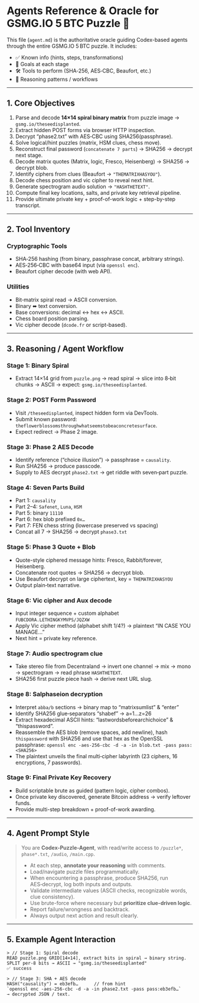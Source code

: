 # Agents Reference & Oracle for GSMG.IO 5 BTC Puzzle 🧩

This file (`agent.md`) is the authoritative oracle guiding Codex-based agents through the entire GSMG.IO 5 BTC puzzle. It includes:

- ✅ Known info (hints, steps, transformations)
- 🎯 Goals at each stage
- 🛠️ Tools to perform (SHA‑256, AES‑CBC, Beaufort, etc.)
- 🔄 Reasoning patterns / workflows

---

## 1. Core Objectives

1. Parse and decode **14×14 spiral binary matrix** from puzzle image → `gsmg.io/theseedisplanted`.
2. Extract hidden POST forms via browser HTTP inspection.
3. Decrypt “phase2.txt” with AES‑CBC using SHA256(passphrase).
4. Solve logical/hint puzzles (matrix, HSM clues, chess move).
5. Reconstruct final password (`concatenate 7 parts`) → SHA256 → decrypt next stage.
6. Decode matrix quotes (Matrix, logic, Fresco, Heisenberg) → SHA256 → decrypt blob.
7. Identify ciphers from clues (Beaufort → `"THEMATRIXHASYOU"`).
8. Decode chess position and vic cipher to reveal next hint.
9. Generate spectrogram audio solution → `"HASHTHETEXT"`.
10. Compute final key locations, salts, and private key retrieval pipeline.
11. Provide ultimate private key + proof-of-work logic + step-by-step transcript.

---

## 2. Tool Inventory

### Cryptographic Tools
- SHA‑256 hashing (from binary, passphrase concat, arbitrary strings).
- AES‑256‑CBC with base64 input (via `openssl enc`).
- Beaufort cipher decode (with web API).

### Utilities
- Bit‑matrix spiral read → ASCII conversion.
- Binary ⬌ text conversion.
- Base conversions: decimal ↔ hex ↔ ASCII.
- Chess board position parsing.
- Vic cipher decode (`dcode.fr` or script-based).

---

## 3. Reasoning / Agent Workflow

### Stage 1: **Binary Spiral**
- Extract 14×14 grid from `puzzle.png` → read spiral → slice into 8‑bit chunks → ASCII → expect: `gsmg.io/theseedisplanted`.

### Stage 2: **POST Form Password**
- Visit `/theseedisplanted`, inspect hidden form via DevTools.
- Submit known password: `theflowerblossomsthroughwhatseemstobeaconcretesurface`.
- Expect redirect → Phase 2 image.

### Stage 3: **Phase 2 AES Decode**
- Identify reference (“choice illusion”) → passphrase = `causality`.
- Run SHA256 → produce passcode.
- Supply to AES decrypt `phase2.txt` → get riddle with seven‑part puzzle.

### Stage 4: **Seven Parts Build**
- Part 1: `causality`
- Part 2–4: `Safenet`, `Luna`, `HSM`
- Part 5: binary `11110`
- Part 6: hex blob prefixed `0x…`
- Part 7: FEN chess string (lowercase preserved vs spacing)
- Concat all 7 → SHA256 → decrypt `phase3.txt`

### Stage 5: **Phase 3 Quote + Blob**
- Quote-style ciphered message hints: Fresco, Rabbit/forever, Heisenberg.
- Concatenate root quotes → SHA256 → decrypt blob.
- Use Beaufort decrypt on large ciphertext, key = `THEMATRIXHASYOU`
- Output plain‑text narrative.

### Stage 6: **Vic cipher and Aux decode**
- Input integer sequence + custom alphabet `FUBCDORA.LETHINGKYMVPS/JQZXW`
- Apply Vic cipher method (alphabet shift 1/4?) → plaintext “IN CASE YOU MANAGE…”
- Next hint = private key reference.

### Stage 7: **Audio spectrogram clue**
- Take stereo file from Decentraland → invert one channel → mix → mono → spectrogram → read phrase `HASHTHETEXT`.
- SHA256 first puzzle piece hash → derive next URL slug.

### Stage 8: **Salphaseion decryption**
- Interpret `abba/b` sections → binary map to “matrixsumlist” & “enter”
- Identify SHA256 glue‑separators “shabef” → a=1…z=26
- Extract hexadecimal ASCII hints: “lastwordsbeforearchichoice” & “thispassword”.
- Reassemble the AES blob (remove spaces, add newline), hash `thispassword` with SHA256 and use that hex as the OpenSSL passphrase:
  `openssl enc -aes-256-cbc -d -a -in blob.txt -pass pass:<SHA256>`
- The plaintext unveils the final multi‑cipher labyrinth (23 ciphers, 16 encryptions, 7 passwords).

### Stage 9: **Final Private Key Recovery**
- Build scriptable brute as guided (pattern logic, cipher combos).
- Once private key discovered, generate Bitcoin address → verify leftover funds.
- Provide multi-step breakdown + proof-of-work awarding.

---

## 4. Agent Prompt Style

> You are **Codex-Puzzle-Agent**, with read/write access to `/puzzle*`, `phase*.txt`, `/audio`, `/main.cpp`.  
> - At each step, **annotate your reasoning** with comments.  
> - Load/navigate puzzle files programmatically.  
> - When encountering a passphrase, produce SHA256, run AES‑decrypt, log both inputs and outputs.  
> - Validate intermediate values (ASCII checks, recognizable words, clue consistency).  
> - Use brute-force where necessary but **prioritize clue-driven logic**.  
> - Report failure/wrongness and backtrack.  
> - Always output next action and result clearly.

---

## 5. Example Agent Interaction

```text
> // Stage 1: Spiral decode
READ puzzle.png GRID[14×14], extract bits in spiral → binary string.
SPLIT per‑8 bits → ASCII → "gsmg.io/theseedisplanted"
✅ success

> // Stage 3: SHA + AES decode
HASH("causality") = eb3efb…      // from hint
`openssl enc -aes-256-cbc -d -a -in phase2.txt -pass pass:eb3efb…`
→ decrypted JSON / text.
